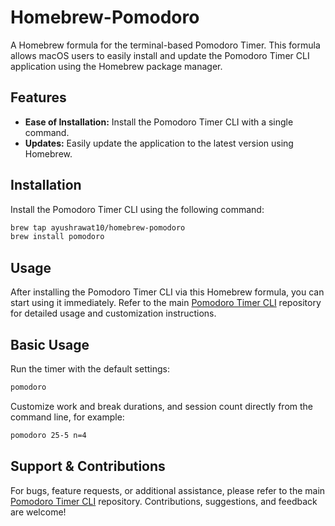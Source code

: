 # Homebrew-Pomodoro

A Homebrew formula for the terminal-based Pomodoro Timer. This formula allows macOS users to easily install and update the Pomodoro Timer CLI application using the Homebrew package manager.

## Features
- **Ease of Installation:** Install the Pomodoro Timer CLI with a single command.
- **Updates:** Easily update the application to the latest version using Homebrew.

## Installation
Install the Pomodoro Timer CLI using the following command:

```sh
brew tap ayushrawat10/homebrew-pomodoro
brew install pomodoro
```

## Usage
After installing the Pomodoro Timer CLI via this Homebrew formula, you can start using it immediately. Refer to the main [Pomodoro Timer CLI](https://github.com/ayushrawat10/pomodoro-timer-cli) repository for detailed usage and customization instructions.

## Basic Usage
Run the timer with the default settings:
```sh
pomodoro
```
Customize work and break durations, and session count directly from the command line, for example:
```sh
pomodoro 25-5 n=4
```

## Support & Contributions
For bugs, feature requests, or additional assistance, please refer to the main [Pomodoro Timer CLI](https://github.com/ayushrawat10/pomodoro-timer-cli) repository. Contributions, suggestions, and feedback are welcome!
